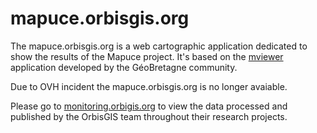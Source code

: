 # mapuce.orbisgis.org

The mapuce.orbisgis.org is a web cartographic application dedicated to show the results of the Mapuce project. 
It's based on the [mviewer](https://github.com/geobretagne/mviewer) application developed by the GéoBretagne community.

Due to OVH incident the mapuce.orbisgis.org is no longer avaiable. 

Please go to [monitoring.orbigis.org](monitoring.orbigis.org) to view the data processed and published by the OrbisGIS team throughout their research projects. 

